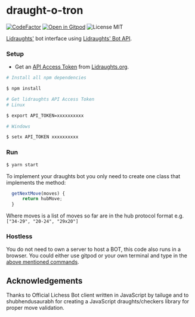 # draught-o-tron

[![CodeFactor](https://www.codefactor.io/repository/github/TheYoBots/draught-o-tron/badge)](https://www.codefactor.io/repository/github/TheYoBots/draught-o-tron) 
[![Open in Gitpod](https://img.shields.io/badge/Gitpod-Open%20in%20Gitpod-%230092CF.svg)](https://gitpod.io/#https://github.com/TheYoBots/draught-o-tron)
![License MIT](http://img.shields.io/badge/License-MIT-green.svg?style=flat)

[Lidraughts'](https://lidraughts.org) bot interface using [Lidraughts' Bot API](https://lidraughts.org/api#tag/Bot).

### Setup

- Get an [API Access Token](https://lidraughts.org/account/oauth/token) from [Lidraughts.org](https://lidraughts.org).

```bash
# Install all npm dependencies

$ npm install

# Get lidraughts API Access Token
# Linux

$ export API_TOKEN=xxxxxxxxxx

# Windows

$ setx API_TOKEN xxxxxxxxxx
```

### Run

```bash
$ yarn start
```

To implement your draughts bot you only need to create one class that implements the method:

```js
  getNextMove(moves) {
      return hubMove;
  }
```

Where moves is a list of moves so far are in the hub protocol format e.g. `["34-29", "20-24", "29x20"]`

### Hostless

You do not need to own a server to host a BOT, this code also runs in a browser. You could either use gitpod or your own terminal and type in the [above mentioned commands](https://github.com/TheYoBots/draught-o-tron#setup).

## Acknowledgements

Thanks to Official Lichess Bot client written in JavaScript by tailuge and to shubhendusaurabh for creating a JavaScript draughts/checkers library for proper move validation.
